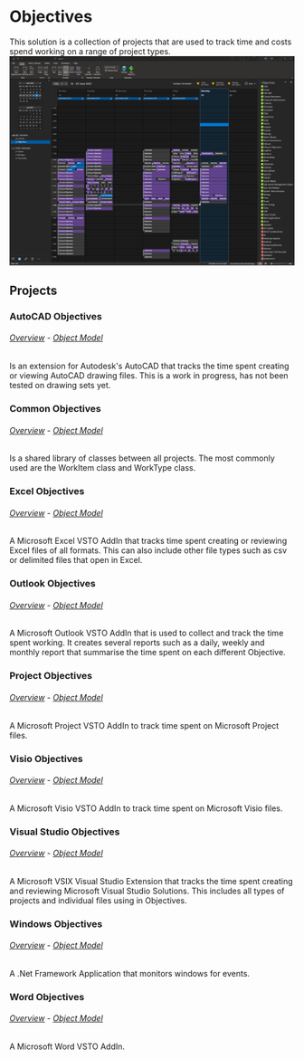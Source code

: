 # Objectives  
This solution is a collection of projects that are used to track time and costs spend working on a range of project types.  
![Outlook Calendar View](./OutlookObjectives/Docs/ObjectivesCalendar.png "Outlook Calendar view")

## Projects
### AutoCAD Objectives  
###### [Overview](./AutoCADObjectives/Docs/README.md) \- [Object Model](./AutoCADObjectives/Docs/ObjectModel.md)  
Is an extension for Autodesk's AutoCAD that tracks the time spent creating or viewing AutoCAD drawing files. This is a work in progress, has not been tested on drawing sets yet.  

### Common Objectives  
###### [Overview](./CommonObjectives/Docs/README.md) \- [Object Model](./CommonObjectives/Docs/ObjectModel.md)  
Is a shared library of classes between all projects. The most commonly used are the WorkItem class and WorkType class.  

### Excel Objectives  
###### [Overview](./ExcelObjectives/Docs/README.md) \- [Object Model](./ExcelObjectives/Docs/ObjectModel.md)  
A Microsoft Excel VSTO AddIn that tracks time spent creating or reviewing Excel files of all formats. This can also include other file types such as csv or delimited files that open in Excel.  

### Outlook Objectives  
###### [Overview](./OutlookObjectives/Docs/README.md) \- [Object Model](./OutlookObjectives/Docs/ObjectModel.md)  
A Microsoft Outlook VSTO AddIn that is used to collect and track the time spent working. It creates several reports such as a daily, weekly and monthly report that summarise the time spent on each different Objective.  

### Project Objectives  
###### [Overview](./ProjectObjectives/Docs/README.md) \- [Object Model](./ProjectObjectives/Docs/ObjectModel.md)  
A Microsoft Project VSTO AddIn to track time spent on Microsoft Project files.  

### Visio Objectives  
###### [Overview](./VisioObjectives/Docs/README.md) \- [Object Model](./VisioObjectives/Docs/ObjectModel.md)  
A Microsoft Visio VSTO AddIn to track time spent on Microsoft Visio files.  

### Visual Studio Objectives  
###### [Overview](./VisualStudioObjectives/Docs/README.md) \- [Object Model](./VisualStudioObjectives/Docs/ObjectModel.md)  
A Microsoft VSIX Visual Studio Extension that tracks the time spent creating and reviewing Microsoft Visual Studio Solutions. This includes all types of projects and individual files using in Objectives.  

### Windows Objectives  
###### [Overview](./WindowsObjectives/Docs/README.md) \- [Object Model](./WindowsObjectives/Docs/ObjectModel.md)  
A .Net Framework Application that monitors windows for events.  

### Word Objectives  
###### [Overview](./WordObjectives/Docs/README.md) \- [Object Model](./WordObjectives/Docs/ObjectModel.md)  
A Microsoft Word VSTO AddIn.  
